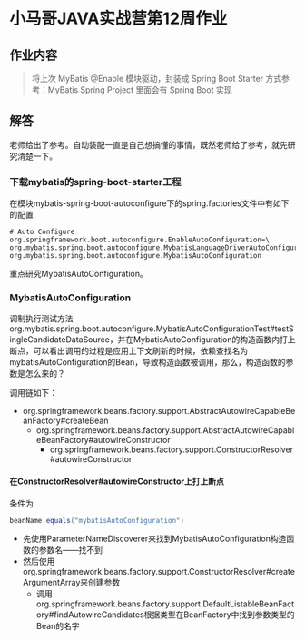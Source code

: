 # 小马哥JAVA实战营第12周作业


## 作业内容

> 将上次 MyBatis @Enable 模块驱动，封装成 Spring Boot Starter 方式参考：MyBatis Spring Project 里面会有 Spring Boot 实现


## 解答

老师给出了参考。自动装配一直是自己想搞懂的事情，既然老师给了参考，就先研究清楚一下。

### 下载mybatis的spring-boot-starter工程

在模块mybatis-spring-boot-autoconfigure下的spring.factories文件中有如下的配置

```
# Auto Configure
org.springframework.boot.autoconfigure.EnableAutoConfiguration=\
org.mybatis.spring.boot.autoconfigure.MybatisLanguageDriverAutoConfiguration,\
org.mybatis.spring.boot.autoconfigure.MybatisAutoConfiguration
```

重点研究MybatisAutoConfiguration。

### MybatisAutoConfiguration

调制执行测试方法org.mybatis.spring.boot.autoconfigure.MybatisAutoConfigurationTest#testSingleCandidateDataSource，并在MybatisAutoConfiguration的构造函数内打上断点，可以看出调用的过程是应用上下文刷新的时候，依赖查找名为mybatisAutoConfiguration的Bean，导致构造函数被调用，那么，构造函数的参数是怎么来的？

调用链如下：

- org.springframework.beans.factory.support.AbstractAutowireCapableBeanFactory#createBean
  - org.springframework.beans.factory.support.AbstractAutowireCapableBeanFactory#autowireConstructor
    - org.springframework.beans.factory.support.ConstructorResolver#autowireConstructor

#### 在ConstructorResolver#autowireConstructor上打上断点

条件为

```java
beanName.equals("mybatisAutoConfiguration")
```

- 先使用ParameterNameDiscoverer来找到MybatisAutoConfiguration构造函数的参数名——找不到
- 然后使用org.springframework.beans.factory.support.ConstructorResolver#createArgumentArray来创建参数
  - 调用org.springframework.beans.factory.support.DefaultListableBeanFactory#findAutowireCandidates根据类型在BeanFactory中找到参数类型的Bean的名字
